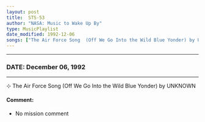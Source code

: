 ```yaml
---
layout: post
title:  STS-53
author: "NASA: Music to Wake Up By"
type: MusicPlaylist
date_modified: 1992-12-06
songs: ["The Air Force Song  (Off We Go Into the Wild Blue Yonder) by UNKNOWN"]
---
```


----
### DATE: December 06, 1992
----
⊹ The Air Force Song  (Off We Go Into the Wild Blue Yonder) by UNKNOWN

#### Comment:
* No mission comment



<br/>
<center>
	<a target="_blank"
	   href="https://twitter.com/intent/tweet?hashtags=Space,NASA,Playlist,NASAWakeupCalls,SpaceProgram&text={{ page.author}}, '{{ page.songs.first }}' {{ page.title }}, {{ page.date | date: '%B %d, %Y' }}. {{ site.url }}{{ page.url }}&via=nasawakeupcalls"><i class="fab fa-twitter" alt="Tweet this page" style="font-size: 1.3em;"></i></a>
	&nbsp; 	<i class="fas fa-user-astronaut" style="font-size: 1.5em;"></i> &nbsp;
    <a type="amzn" search="'The Air Force Song  (Off We Go Into the Wild Blue Yonder) by UNKNOWN'" category="popular music">
    <i class="fab fa-amazon" style="font-size: 1.3em;"></i></a>
</center>
